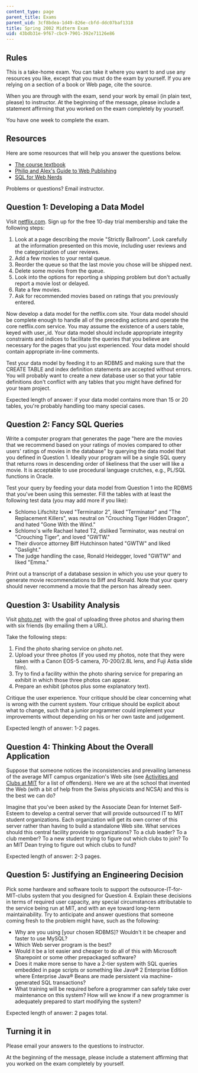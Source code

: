 ```yaml
---
content_type: page
parent_title: Exams
parent_uid: 3cf8bdea-1d49-826e-cbfd-ddc07baf1318
title: Spring 2002 Midterm Exam
uid: 43bdb31e-9f67-cbc9-7901-392e71126e86
---
```


Rules
-----

This is a take-home exam. You can take it where you want to and use any resources you like, except that you must do the exam by yourself. If you are relying on a section of a book or Web page, cite the source.

When you are through with the exam, send your work by email (in plain text, please) to instructor. At the beginning of the message, please include a statement affirming that you worked on the exam completely by yourself.

You have one week to complete the exam.

Resources
---------

Here are some resources that will help you answer the questions below.

*   [The course textbook](http://philip.greenspun.com/seia/)
*   [Philip and Alex's Guide to Web Publishing](http://philip.greenspun.com/panda/?)
*   [SQL for Web Nerds](http://philip.greenspun.com/sql/)

Problems or questions? Email instructor.

Question 1: Developing a Data Model
-----------------------------------

Visit [netflix.com](http://www.netflix.com). Sign up for the free 10-day trial membership and take the following steps:

1.  Look at a page describing the movie "Strictly Ballroom". Look carefully at the information presented on this movie, including user reviews and the categorization of user reviews.
2.  Add a few movies to your rental queue.
3.  Reorder the queue so that the last movie you chose will be shipped next.
4.  Delete some movies from the queue.
5.  Look into the options for reporting a shipping problem but don't actually report a movie lost or delayed.
6.  Rate a few movies.
7.  Ask for recommended movies based on ratings that you previously entered.

Now develop a data model for the netflix.com site. Your data model should be complete enough to handle all of the preceding actions and operate the core netflix.com service. You may assume the existence of a users table, keyed with user\_id. Your data model should include appropriate integrity constraints and indices to facilitate the queries that you believe are necessary for the pages that you just experienced. Your data model should contain appropriate in-line comments.

Test your data model by feeding it to an RDBMS and making sure that the CREATE TABLE and index definition statements are accepted without errors. You will probably want to create a new database user so that your table definitions don't conflict with any tables that you might have defined for your team project.

Expected length of answer: if your data model contains more than 15 or 20 tables, you're probably handling too many special cases.

Question 2: Fancy SQL Queries
-----------------------------

Write a computer program that generates the page "here are the movies that we recommend based on your ratings of movies compared to other users' ratings of movies in the database" by querying the data model that you defined in Question 1. Ideally your program will be a single SQL query that returns rows in descending order of likeliness that the user will like a movie. It is acceptable to use procedural language crutches, e.g., PL/SQL functions in Oracle.

Test your query by feeding your data model from Question 1 into the RDBMS that you've been using this semester. Fill the tables with at least the following test data (you may add more if you like):

*   Schlomo Lifschitz loved "Terminator 2", liked "Terminator" and "The Replacement Killers", was neutral on "Crouching Tiger Hidden Dragon", and hated "Gone With the Wind."
*   Schlomo's wife Rachael hated T2, disliked Terminator, was neutral on "Crouching Tiger", and loved "GWTW."
*   Their divorce attorney Biff Hutchinson hated "GWTW" and liked "Gaslight."
*   The judge handling the case, Ronald Heidegger, loved "GWTW" and liked "Emma."

Print out a transcript of a database session in which you use your query to generate movie recommendations to Biff and Ronald. Note that your query should never recommend a movie that the person has already seen.

Question 3: Usability Analysis
------------------------------

Visit [photo.net](http://www.photo.net/)  with the goal of uploading three photos and sharing them with six friends (by emailing them a URL).

Take the following steps:

1.  Find the photo sharing service on photo.net.
2.  Upload your three photos (if you used my photos, note that they were taken with a Canon EOS-5 camera, 70-200/2.8L lens, and Fuji Astia slide film).
3.  Try to find a facility within the photo sharing service for preparing an exhibit in which those three photos can appear.
4.  Prepare an exhibit (photos plus some explanatory text).

Critique the user experience. Your critique should be clear concerning what is wrong with the current system. Your critique should be explicit about what to change, such that a junior programmer could implement your improvements without depending on his or her own taste and judgement.

Expected length of answer: 1-2 pages.

Question 4: Thinking About the Overall Application
--------------------------------------------------

Suppose that someone notices the inconsistencies and prevailing lameness of the average MIT campus organization's Web site (see [Activities and Clubs at MIT](http://www.mit.edu/activities/) for a list of offenders). Here we are at the school that invented the Web (with a bit of help from the Swiss physicists and NCSA) and this is the best we can do?

Imagine that you've been asked by the Associate Dean for Internet Self-Esteem to develop a central server that will provide outsourced IT to MIT student organizations. Each organization will get its own corner of this server rather than having to build a standalone Web site. What services should this central facility provide to organizations? To a club leader? To a club member? To a new student trying to figure out which clubs to join? To an MIT Dean trying to figure out which clubs to fund?

Expected length of answer: 2-3 pages.

Question 5: Justifying an Engineering Decision
----------------------------------------------

Pick some hardware and software tools to support the outsource-IT-for-MIT-clubs system that you designed for Question 4. Explain these decisions in terms of required user capacity, any special circumstances attributable to the service being run at MIT, and with an eye toward long-term maintainability. Try to anticipate and answer questions that someone coming fresh to the problem might have, such as the following:

*   Why are you using \[your chosen RDBMS\]? Wouldn't it be cheaper and faster to use MySQL?
*   Which Web server program is the best?
*   Would it be a lot easier and cheaper to do all of this with Microsoft Sharepoint or some other prepackaged software?
*   Does it make more sense to have a 2-tier system with SQL queries embedded in page scripts or something like Java® 2 Enterprise Edition where Enterprise Java® Beans are made persistent via machine-generated SQL transactions?
*   What training will be required before a programmer can safely take over maintenance on this system? How will we know if a new programmer is adequately prepared to start modifying the system?

Expected length of answer: 2 pages total.

Turning it in
-------------

Please email your answers to the questions to instructor.

At the beginning of the message, please include a statement affirming that you worked on the exam completely by yourself.
